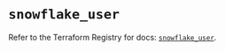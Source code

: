 # `snowflake_user`

Refer to the Terraform Registry for docs: [`snowflake_user`](https://registry.terraform.io/providers/snowflakedb/snowflake/2.2.0/docs/resources/user).
